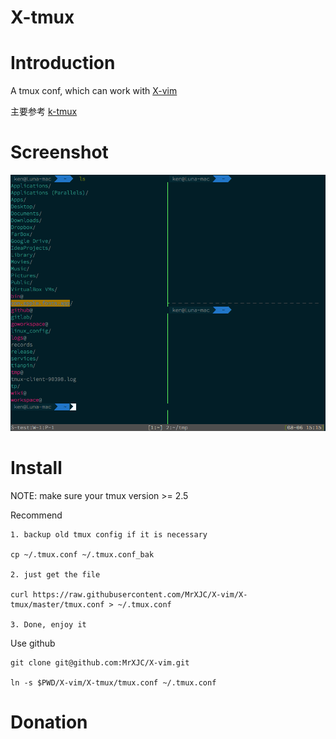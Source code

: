 # X-tmux

# Introduction

A tmux conf, which can work with [X-vim](https://github.com/MrXJC/X-vim)

主要参考 [k-tmux](http://www.wklken.me/posts/2015/08/06/linux-tmux.html)

# Screenshot

![screenshot](https://raw.githubusercontent.com/wklken/gallery/master/tmux/tmux.png)

# Install

NOTE: make sure your tmux version >= 2.5

Recommend

```
1. backup old tmux config if it is necessary

cp ~/.tmux.conf ~/.tmux.conf_bak

2. just get the file

curl https://raw.githubusercontent.com/MrXJC/X-vim/X-tmux/master/tmux.conf > ~/.tmux.conf

3. Done, enjoy it
```

Use github

```
git clone git@github.com:MrXJC/X-vim.git

ln -s $PWD/X-vim/X-tmux/tmux.conf ~/.tmux.conf
```

# Donation

